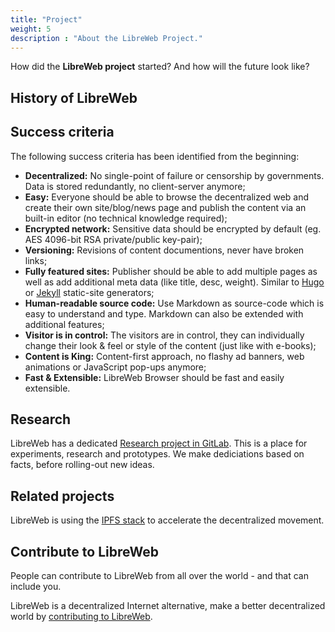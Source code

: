 ```yaml
---
title: "Project"
weight: 5
description : "About the LibreWeb Project."
---
```


How did the **LibreWeb project** started? And how will the future look like?

## History of LibreWeb

<!--## Roadmap

Coming soon  Part of GitLab? 

-->

## Success criteria

The following success criteria has been identified from the beginning:

* **Decentralized:** No single-point of failure or censorship by governments. Data is stored redundantly, no client-server anymore;
* **Easy:** Everyone should be able to browse the decentralized web and create their own site/blog/news page and publish the content via an built-in editor (no technical knowledge required);
* **Encrypted network:** Sensitive data should be encrypted by default (eg. AES 4096-bit RSA private/public key-pair);
* **Versioning:** Revisions of content documentions, never have broken links;
* **Fully featured sites:** Publisher should be able to add multiple pages as well as add additional meta data (like title, desc, weight). Similar to [Hugo](https://gohugo.io/) or [Jekyll](https://jekyllrb.com/) static-site generators;
* **Human-readable source code:** Use Markdown as source-code which is easy to understand and type. Markdown can also be extended with additional features;
* **Visitor is in control:** The visitors are in control, they can individually change their look & feel or style of the content (just like with e-books);
* **Content is King:** Content-first approach, no flashy ad banners, web animations or JavaScript pop-ups anymore;
* **Fast & Extensible:** LibreWeb Browser should be fast and easily extensible.

## Research

LibreWeb has a dedicated [Research project in GitLab](https://gitlab.melroy.org/libreweb/research_lab). This is a place for experiments, research and prototypes. We make dediciations based on facts, before rolling-out new ideas.

## Related projects

LibreWeb is using the [IPFS stack](https://ipfs.io/) to accelerate the decentralized movement.

## Contribute to LibreWeb

People can contribute to LibreWeb from all over the world - and that can include you.

LibreWeb is a decentralized Internet alternative, make a better decentralized world by [contributing to LibreWeb](/project/contribute).
